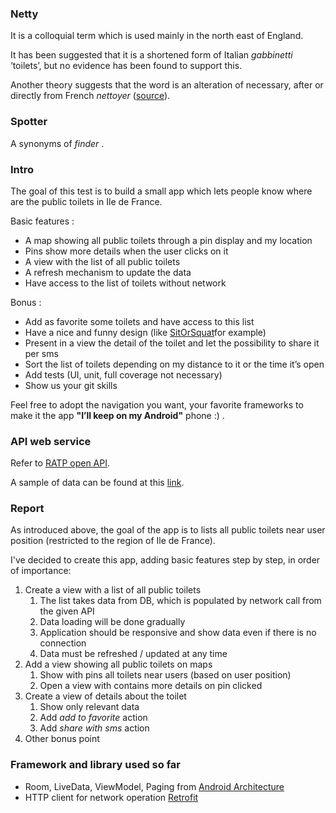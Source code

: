 ### Netty
It is a colloquial term which is used mainly in the north east of England.

It has been suggested that it is a shortened form of Italian _gabbinetti_ ‘toilets’, but no evidence has been found to support this.

Another theory suggests that the word is an alteration of necessary, after or directly from French _nettoyer_ ([source](https://blog.oxforddictionaries.com/2015/11/12/words-for-toilet/)).

### Spotter
A synonyms of _finder_ .

### Intro

The goal of this test is to build a small app which lets people know where are the public toilets in Ile de France.

Basic features :

- A map showing all public toilets through a pin display and my location
- Pins show more details when the user clicks on it
- A view with the list of all public toilets
- A refresh mechanism to update the data
- Have access to the list of toilets without network

Bonus :

- Add as favorite some toilets and have access to this list
- Have a nice and funny design (like ​[SitOrSquat](https://play.google.com/store/apps/details?id=com.charmin.sitorsquat)​ for example)
- Present in a view the detail of the toilet and let the possibility to share it per sms
- Sort the list of toilets depending on my distance to it or the time it’s open
- Add tests (UI, unit, full coverage not necessary)
- Show us your git skills

Feel free to adopt the navigation you want, your favorite frameworks to make it the app **"I’ll keep on my Android"** phone :) .

### API web service
Refer to [RATP open API](https://data.ratp.fr/api/v1/documentation).

A sample of data can be found at this [link](https://data.ratp.fr/api/records/1.0/search/?dataset=sanisettesparis2011&rows=1000).

### Report

As introduced above, the goal of the app is to lists all public toilets near user position (restricted to the region of Ile de France).

I've decided to create this app, adding basic features step by step, in order of importance:

1. Create a view with a list of all public toilets
    1. The list takes data from DB, which is populated by network call from the given API
    2. Data loading will be done gradually
    3. Application should be responsive and show data even if there is no connection
    4. Data must be refreshed / updated at any time
2. Add a view showing all public toilets on maps
    1. Show with pins all toilets near users (based on user position)
    2. Open a view with contains more details on pin clicked
3. Create a view of details about the toilet
    1. Show only relevant data
    2. Add _add to favorite_ action
    3. Add _share with sms_ action
4. Other bonus point

### Framework and library used so far
- Room, LiveData, ViewModel, Paging from [Android Architecture](https://developer.android.com/topic/libraries/architecture/)
- HTTP client for network operation [Retrofit](http://square.github.io/retrofit/)